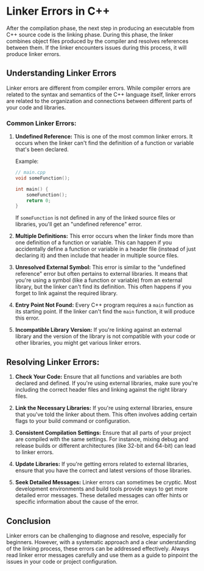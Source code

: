 

# Linker Errors in C++

After the compilation phase, the next step in producing an executable from C++ source code is the linking phase. During this phase, the linker combines object files produced by the compiler and resolves references between them. If the linker encounters issues during this process, it will produce linker errors.

## Understanding Linker Errors

Linker errors are different from compiler errors. While compiler errors are related to the syntax and semantics of the C++ language itself, linker errors are related to the organization and connections between different parts of your code and libraries.

### Common Linker Errors:

1. **Undefined Reference:** This is one of the most common linker errors. It occurs when the linker can't find the definition of a function or variable that's been declared.

   Example:
   ```cpp
   // main.cpp
   void someFunction();
   
   int main() {
       someFunction();
       return 0;
   }
   ```

   If `someFunction` is not defined in any of the linked source files or libraries, you'll get an "undefined reference" error.

2. **Multiple Definitions:** This error occurs when the linker finds more than one definition of a function or variable. This can happen if you accidentally define a function or variable in a header file (instead of just declaring it) and then include that header in multiple source files.

3. **Unresolved External Symbol:** This error is similar to the "undefined reference" error but often pertains to external libraries. It means that you're using a symbol (like a function or variable) from an external library, but the linker can't find its definition. This often happens if you forget to link against the required library.

4. **Entry Point Not Found:** Every C++ program requires a `main` function as its starting point. If the linker can't find the `main` function, it will produce this error.

5. **Incompatible Library Version:** If you're linking against an external library and the version of the library is not compatible with your code or other libraries, you might get various linker errors.

## Resolving Linker Errors:

1. **Check Your Code:** Ensure that all functions and variables are both declared and defined. If you're using external libraries, make sure you're including the correct header files and linking against the right library files.

2. **Link the Necessary Libraries:** If you're using external libraries, ensure that you've told the linker about them. This often involves adding certain flags to your build command or configuration.

3. **Consistent Compilation Settings:** Ensure that all parts of your project are compiled with the same settings. For instance, mixing debug and release builds or different architectures (like 32-bit and 64-bit) can lead to linker errors.

4. **Update Libraries:** If you're getting errors related to external libraries, ensure that you have the correct and latest versions of those libraries.

5. **Seek Detailed Messages:** Linker errors can sometimes be cryptic. Most development environments and build tools provide ways to get more detailed error messages. These detailed messages can offer hints or specific information about the cause of the error.

## Conclusion

Linker errors can be challenging to diagnose and resolve, especially for beginners. However, with a systematic approach and a clear understanding of the linking process, these errors can be addressed effectively. Always read linker error messages carefully and use them as a guide to pinpoint the issues in your code or project configuration.


